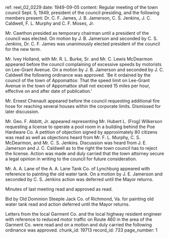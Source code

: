 ref: reel_02_0229
date: 1949-09-05
content: Regular meeting of the town council Sept. 5, 1949, president of the council presiding, and the following members present: Dr. C. F. James, J. B. Jamerson, C. S. Jenkins, J. C. Caldwell, F. L. Murphy and C. F. Moses, Jr. 

Mr. Cawthon presided as temporary chairman until a president of the council was elected. 
On motion by J. B. Jamerson and seconded by C. S. Jenkins, Dr. C. F. James was unanimously elected president of the council for the new term. 

Mr. Ivey Holland, with Mr. R. L. Burke, Sr. and Mr. C. Lewis McDearmon appeared before the council complaining of excessive speeds by motorists on Lee-Grant Avenue. 
On a motion by J. B. Jamerson and seconded by J. C. Caldwell the following ordinance was approved. 
'Be it ordained by the council of the town of Appomattox: That the speed limit on Lee-Grant Avenue in the town of Appomattox shall not exceed 15 miles per hour, effective on and after date of publication.' 

Mr. Ernest Chenault appeared before the council requesting additional fire hose for reaching several houses within the corporate limits. Dismissed for later discussion. 

Mr. Geo. F. Abbitt, Jr. appeared representing Mr. Hubert L. (Frog) Wilkerson requesting a license to operate a pool room in a building behind the Poe Hardware Co. A petition of objection signed by approximately 80 citizens was read as well as objections heard from Mr. F. L. Murphy, C. S. McDearmon, and Mr. C. S. Jenkins. Discussion was heard from J. E. Jamerson and J. C. Caldwell as to the right the town council has to reject the license. Action was made and duly carried that the town attorney secure a legal opinion in writing to the council for future consideration. 

Mr. A. A. Lane of the A. A. Lane Tank Co. of Lynchburg appeared with reference to painting the old water tank. On a motion by J. E. Jamerson and seconded by C. S. Jenkins action was deferred until the Mayor returns. 

Minutes of last meeting read and approved as read. 

Bid by Old Dominion Steeple Jack Co. of Richmond, Va. for painting old water tank read and action deferred until the Mayor returns. 

Letters from the local Garment Co. and the local highway resident engineer with reference to reduced motor traffic on Route 460 in the area of the Garment Co. were read and on a motion and duly carried the following ordinance was approved.
chunk_id: 19713
record_id: 733
page_number: 1

